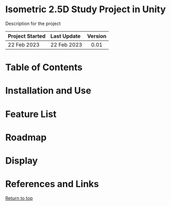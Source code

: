# Isometric 2.5D Study Project in Unity
Description for the project

| Project Started | Last Update | Version |
| :-------------- | :---------- | :-----: |
| 22 Feb 2023     | 22 Feb 2023 | 0.01    |

# Table of Contents

# Installation and Use

# Feature List

# Roadmap

# Display

# References and Links

[Return to top]()




